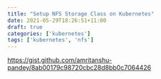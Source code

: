 ```yaml
---
title: "Setup NFS Storage Class on Kubernetes"
date: 2021-05-29T18:26:51+11:00
draft: true
categories: ['kubernetes']
tags: ['kubernetes', 'nfs']
---
```



<script src="https://gist.github.com/amritanshu-pandey/8ab00179c98720cbc28d8bb0c7064426.js"></script>

https://gist.github.com/amritanshu-pandey/8ab00179c98720cbc28d8bb0c7064426